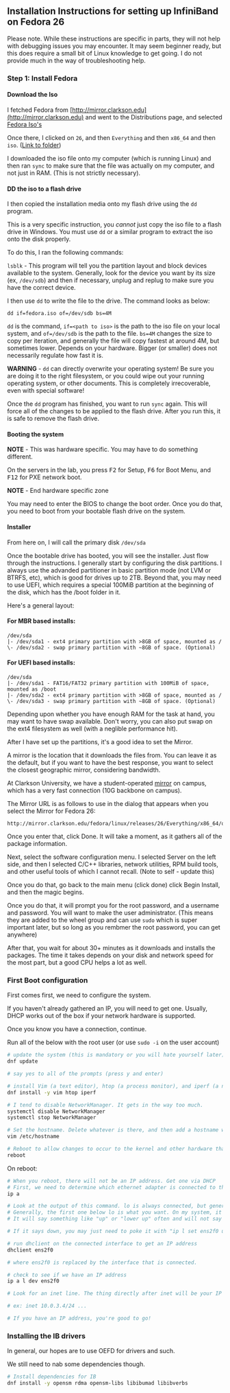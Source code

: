 ## Installation Instructions for setting up InfiniBand on Fedora 26

Please note. While these instructions are specific in parts, they will not help with debugging issues you may encounter. It may seem beginner ready, but this does require a small bit of Linux knowledge to get going. I do not provide much in the way of troubleshooting help.

### Step 1: Install Fedora

#### Download the Iso

I fetched Fedora from [http://mirror.clarkson.edu](http://mirror.clarkson.edu) and went to the Distributions page, and selected [Fedora Iso's](http://mirror.clarkson.edu/fedora/linux/releases/)

Once there, I clicked on ```26```, and then ```Everything``` and then ```x86_64``` and then ```iso```. ([Link to folder](http://mirror.clarkson.edu/fedora/linux/releases/26/Everything/x86_64/iso))

I downloaded the iso file onto my computer (which is running Linux) and then ran ```sync``` to make sure that the file was actually on my computer, and not just in RAM. (This is not strictly necessary).

#### DD the iso to a flash drive

I then copied the installation media onto my flash drive using the ```dd``` program.

This is a very specific instruction, you *cannot* just copy the iso file to a flash drive in Windows. You must use ```dd``` or a similar program to extract the iso onto the disk properly.

To do this, I ran the following commands:

```lsblk``` - This program will tell you the partition layout and block devices available to the system. Generally, look for the device you want by its size (ex, ```/dev/sdb```) and then if necessary, unplug and replug to make sure you have the correct device.

I then use ```dd``` to write the file to the drive. The command looks as below:

```dd if=fedora.iso of=/dev/sdb bs=4M```

```dd``` is the command, ```if=<path to iso>``` is the path to the iso file on your local system, and ```of=/dev/sdb``` is the path to the file. ```bs=4M``` changes the size to copy per iteration, and generally the file will copy fastest at around 4M, but sometimes lower. Depends on your hardware. Bigger (or smaller) does not necessarily regulate how fast it is.

**WARNING** - ```dd``` can directly overwrite your operating system! Be sure you are doing it to the right filesystem, or you could wipe out your running operating system, or other documents. This is completely irrecoverable, even with special software!

Once the ```dd``` program has finished, you want to run ```sync``` again. This will force all of the changes to be applied to the flash drive. After you run this, it is safe to remove the flash drive.

#### Booting the system

**NOTE** - This was hardware specific. You may have to do something different.

On the servers in the lab, you press <kbd>F2</kbd> for Setup, <kbd>F6</kbd> for Boot Menu, and <kbd>F12</kbd> for PXE network boot.

**NOTE** - End hardware specific zone

You may need to enter the BIOS to change the boot order. Once you do that, you need to boot from your bootable flash drive on the system.

#### Installer

From here on, I will call the primary disk ```/dev/sda```

Once the bootable drive has booted, you will see the installer. Just flow through the instructions. I generally start by configuring the disk partitions. I always use the advanded partitioner in basic partition mode (not LVM or BTRFS, etc), which is good for drives up to 2TB. Beyond that, you may need to use UEFI, which requires a special 100MiB partition at the beginning of the disk, which has the /boot folder in it.

Here's a general layout:

#### For MBR based installs:

```
/dev/sda
|- /dev/sda1 - ext4 primary partition with >8GB of space, mounted as /
\- /dev/sda2 - swap primary partition with ~8GB of space. (Optional)
```

#### For UEFI based installs:

```
/dev/sda
|- /dev/sda1 - FAT16/FAT32 primary partition with 100MiB of space, mounted as /boot
|- /dev/sda2 - ext4 primary partition with >8GB of space, mounted as /
\- /dev/sda3 - swap primary partition with ~8GB of space. (Optional)
```

Depending upon whether you have enough RAM for the task at hand, you may want to have swap available. Don't worry, you can also put swap on the ext4 filesystem as well (with a neglible performance hit).

After I have set up the partitions, it's a good idea to set the Mirror.

A mirror is the location that it downloads the files from. You can leave it as the default, but if you want to have the best response, you want to select the closest geographic mirror, considering bandwidth.

At Clarkson University, we have a student-operated [mirror](http://mirror.clarkson.edu) on campus, which has a very fast connection (10G backbone on campus).

The Mirror URL is as follows to use in the dialog that appears when you select the Mirror for Fedora 26:

```
http://mirror.clarkson.edu/fedora/linux/releases/26/Everything/x86_64/os/
```

Once you enter that, click Done. It will take a moment, as it gathers all of the package information.

Next, select the software configuration menu. I selected Server on the left side, and then I selected C/C++ libraries, network utilities, RPM build tools, and other useful tools of which I cannot recall. (Note to self - update this)

Once you do that, go back to the main menu (click done) click Begin Install, and then the magic begins.

Once you do that, it will prompt you for the root password, and a username and password. You will want to make the user administrator. (This means they are added to the wheel group and can use ```sudo``` which is super important later, but so long as you rembmer the root password, you can get anywhere)

After that, you wait for about 30+ minutes as it downloads and installs the packages. The time it takes depends on your disk and network speed for the most part, but a good CPU helps a lot as well.

### First Boot configuration

First comes first, we need to configure the system.

If you haven't already gathered an IP, you will need to get one. Usually, DHCP works out of the box if your network hardware is supported.

Once you know you have a connection, continue.

Run all of the below with the root user (or use ```sudo -i``` on the user account)

```bash
# update the system (this is mandatory or you will hate yourself later)
dnf update

# say yes to all of the prompts (press y and enter)

# install Vim (a text editor), htop (a process monitor), and iperf (a network bandwidth tester)
dnf install -y vim htop iperf

# I tend to disable NetworkManager. It gets in the way too much.
systemctl disable NetworkManager
systemctl stop NetworkManager

# Set the hostname. Delete whatever is there, and then add a hostname which does not start with a number and contains only alphanumeric characters or dashes. No whitespace
vim /etc/hostname

# Reboot to allow changes to occur to the kernel and other hardware that was just updated above
reboot
```

On reboot:

```bash
# When you reboot, there will not be an IP address. Get one via DHCP
# First, we need to determine which ethernet adapter is connected to the internet.
ip a

# Look at the output of this command. lo is always connected, but generally en(p)#(s)#(f)# will be ethernet (where # is generally a number)
# Generally, the first one below lo is what you want. On my system, it's ens2f0
# It will say something like "up" or "lower up" often and will not say "no carrier"

# If it says down, you may just need to poke it with "ip l set ens2f0 up", if it's still down, that is not the correct interface, and it's not connected

# run dhclient on the connected interface to get an IP address
dhclient ens2f0

# where ens2f0 is replaced by the interface that is connected.

# check to see if we have an IP address
ip a l dev ens2f0

# Look for an inet line. The thing directly after inet will be your IP address.

# ex: inet 10.0.3.4/24 ...

# If you have an IP address, you're good to go!
```

### Installing the IB drivers

In general, our hopes are to use OEFD for drivers and such.

We still need to nab some dependencies though.

```bash
# Install dependencies for IB
dnf install -y opensm rdma opensm-libs libibumad libibverbs

```

